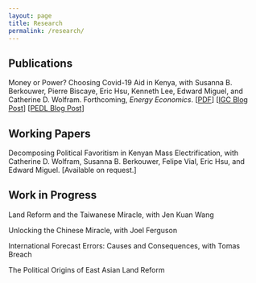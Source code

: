 ```yaml
---
layout: page
title: Research
permalink: /research/
---
```


## Publications
<span class="sans">Money or Power? Choosing Covid-19 Aid in Kenya</span>, with Susanna B. Berkouwer, Pierre Biscaye, Eric Hsu, Kenneth Lee, Edward Miguel, and Catherine D. Wolfram. Forthcoming, _Energy Economics_. [<a href="{{ site.url }}/papers/BBHKLMW.pdf">PDF</a>] [<a href="https://www.theigc.org/blog/money-or-power-choosing-covid-19-aid-in-kenya/">IGC Blog Post</a>] [<a href="https://pedl.cepr.org/publications/money-or-power-financial-infrastructure-and-optimal-policy-0">PEDL Blog Post</a>]


## Working Papers
<span class="sans">Decomposing Political Favoritism in Kenyan Mass Electrification</span>, with Catherine D. Wolfram, Susanna B. Berkouwer, Felipe Vial, Eric Hsu, and Edward Miguel. [Available on request.]

## Work in Progress

<p><span class="sans">Land Reform and the Taiwanese Miracle</span>, with Jen Kuan Wang</p>

<p><span class="sans">Unlocking the Chinese Miracle</span>, with Joel Ferguson</p>

<p><span class="sans">International Forecast Errors: Causes and Consequences</span>, with Tomas Breach</p>

<p><span class="sans">The Political Origins of East Asian Land Reform</span></p>
